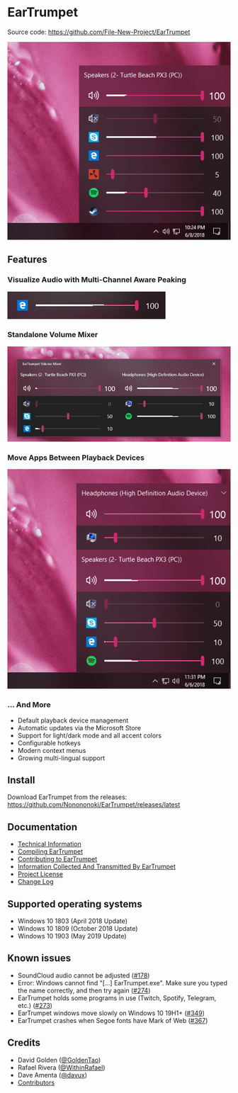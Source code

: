 # EarTrumpet

Source code: https://github.com/File-New-Project/EarTrumpet

![Ear Trumpet Screenshot](./Graphics/hero1.gif)

## Features

### Visualize Audio with Multi-Channel Aware Peaking
![Channels and Peaks](./Graphics/hero2.gif)

### Standalone Volume Mixer
![Channels and Peaks](./Graphics/hero3.gif)

### Move Apps Between Playback Devices
![Channels and Peaks](./Graphics/hero4.gif)

### ... And More
* Default playback device management
* Automatic updates via the Microsoft Store
* Support for light/dark mode and all accent colors
* Configurable hotkeys
* Modern context menus
* Growing multi-lingual support

## Install
Download EarTrumpet from the releases: https://github.com/Nonononoki/EarTrumpet/releases/latest

## Documentation
* [Technical Information](./EarTrumpet/README.md)
* [Compiling EarTrumpet](./COMPILING.md)
* [Contributing to EarTrumpet](./CONTRIBUTING.md)
* [Information Collected And Transmitted By EarTrumpet](./PRIVACY.md)
* [Project License](./LICENSE)
* [Change Log](./CHANGELOG.md)

## Supported operating systems
- Windows 10 1803 (April 2018 Update)
- Windows 10 1809 (October 2018 Update)
- Windows 10 1903 (May 2019 Update)

## Known issues
- SoundCloud audio cannot be adjusted ([#178](https://github.com/File-New-Project/EarTrumpet/issues/178))
- Error: Windows cannot find "[...] EarTrumpet.exe". Make sure you typed the name correctly, and then try again ([#274](https://github.com/File-New-Project/EarTrumpet/issues/274))
- EarTrumpet holds some programs in use (Twitch, Spotify, Telegram, etc.) ([#273](https://github.com/File-New-Project/EarTrumpet/issues/273))
- EarTrumpet windows move slowly on Windows 10 19H1+ ([#349](https://github.com/File-New-Project/EarTrumpet/issues/349))
- EarTrumpet crashes when Segoe fonts have Mark of Web ([#367](https://github.com/File-New-Project/EarTrumpet/issues/367))

## Credits
- David Golden ([@GoldenTao](https://www.twitter.com/GoldenTao))
- Rafael Rivera ([@WithinRafael](https://www.twitter.com/WithinRafael))
- Dave Amenta ([@davux](https://www.twitter.com/davux))
- [Contributors](https://github.com/File-New-Project/EarTrumpet/graphs/contributors)
